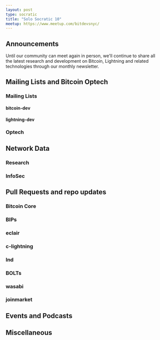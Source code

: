 ```yaml
---
layout: post
type: socratic
title: "Solo Socratic 10"
meetup: https://www.meetup.com/bitdevsnyc/
---
```


## Announcements

Until our community can meet again in person, we'll continue to share all the
latest research and development on Bitcoin, Lightning and related technologies
through our monthly newsletter.

## Mailing Lists and Bitcoin Optech

### Mailing Lists

#### bitcoin-dev


#### lightning-dev


### Optech


## Network Data


### Research


### InfoSec


## Pull Requests and repo updates

### Bitcoin Core


### BIPs


### eclair


### c-lightning


### lnd


### BOLTs


### wasabi


### joinmarket


## Events and Podcasts


## Miscellaneous

